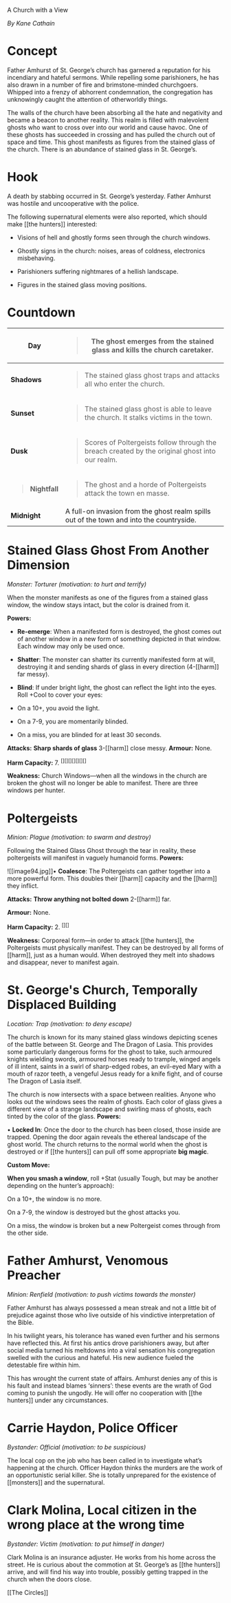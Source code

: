 A Church with a View

*By Kane Cathain*

# Concept

Father Amhurst of St. George’s church has garnered a reputation for his incendiary and hateful sermons. While repelling some parishioners, he has also drawn in a number of fire and brimstone-minded churchgoers. Whipped into a frenzy of abhorrent condemnation, the congregation has unknowingly caught the attention of otherworldly things.

The walls of the church have been absorbing all the hate and negativity and became a beacon to another reality. This realm is filled with malevolent ghosts who want to cross over into our world and cause havoc. One of these ghosts has succeeded in crossing and has pulled the church out of space and time. This ghost manifests as figures from the stained glass of the church. There is an abundance of stained glass in St. George’s.

# Hook

A death by stabbing occurred in St. George’s yesterday. Father Amhurst was hostile and uncooperative with the police.

The following supernatural elements were also reported, which should make [[the hunters]] interested:

-   Visions of hell and ghostly forms seen through the church windows.

-   Ghostly signs in the church: noises, areas of coldness, electronics misbehaving.

-   Parishioners suffering nightmares of a hellish landscape.

-   Figures in the stained glass moving positions.

# Countdown

<table><colgroup><col style="width: 19%" /><col style="width: 80%" /></colgroup><thead><tr class="header"><th><strong>Day</strong></th><th><blockquote><p>The ghost emerges from the stained glass and kills the church caretaker.</p></blockquote></th></tr></thead><tbody><tr class="odd"><td><strong>Shadows</strong></td><td><blockquote><p>The stained glass ghost traps and attacks all who enter the church.</p></blockquote></td></tr><tr class="even"><td><strong>Sunset</strong></td><td><blockquote><p>The stained glass ghost is able to leave the church. It stalks victims in the town.</p></blockquote></td></tr><tr class="odd"><td><strong>Dusk</strong></td><td><blockquote><p>Scores of Poltergeists follow through the breach created by the original ghost into our realm.</p></blockquote></td></tr><tr class="even"><td><blockquote><p><strong>Nightfall</strong></p></blockquote></td><td><blockquote><p>The ghost and a horde of Poltergeists attack the town en masse.</p></blockquote></td></tr><tr class="odd"><td><strong>Midnight</strong></td><td>A full-on invasion from the ghost realm spills out of the town and into the countryside.</td></tr></tbody></table>

# Stained Glass Ghost From Another Dimension

*Monster: Torturer (motivation: to hurt and terrify)*

When the monster manifests as one of the figures from a stained glass window, the window stays intact, but the color is drained from it.

**Powers:**

-   **Re-emerge**: When a manifested form is destroyed, the ghost comes out of another window in a new form of something depicted in that window. Each window may only be used once.

-   **Shatter**: The monster can shatter its currently manifested form at will, destroying it and sending shards of glass in every direction (4-[[harm]] far messy).

-   **Blind**: If under bright light, the ghost can reflect the light into the eyes. Roll +Cool to cover your eyes:

-   On a 10+, you avoid the light.

-   On a 7-9, you are momentarily blinded.

-   On a miss, you are blinded for at least 30 seconds.

**Attacks:** **Sharp shards of glass** 3-[[harm]] close messy. **Armour:** None.

**Harm Capacity:** 7. <sup>\[\]\[\]\[\]\[\]\[\]\[\]\[\]</sup>

**Weakness:** Church Windows—when all the windows in the church are broken the ghost will no longer be able to manifest. There are three windows per hunter.

# Poltergeists

*Minion: Plague (motivation: to swarm and destroy)*

Following the Stained Glass Ghost through the tear in reality, these poltergeists will manifest in vaguely humanoid forms. **Powers:**

![[image94.jpg]]• **Coalesce**: The Poltergeists can gather together into a more powerful form. This doubles their [[harm]] capacity and the [[harm]] they inflict.

**Attacks:** **Throw anything not bolted down** 2-[[harm]] far.

**Armour:** None.

**Harm Capacity:** 2. <sup>\[\]\[\]</sup>

**Weakness:** Corporeal form—in order to attack [[the hunters]], the Poltergeists must physically manifest. They can be destroyed by all forms of [[harm]], just as a human would. When destroyed they melt into shadows and disappear, never to manifest again.

# St. George's Church, Temporally Displaced Building

*Location: Trap (motivation: to deny escape)*

The church is known for its many stained glass windows depicting scenes of the battle between St. George and The Dragon of Lasia. This provides some particularly dangerous forms for the ghost to take, such armoured knights wielding swords, armoured horses ready to trample, winged angels of ill intent, saints in a swirl of sharp-edged robes, an evil-eyed Mary with a mouth of razor teeth, a vengeful Jesus ready for a knife fight, and of course The Dragon of Lasia itself.

The church is now intersects with a space between realities. Anyone who looks out the windows sees the realm of ghosts. Each color of glass gives a different view of a strange landscape and swirling mass of ghosts, each tinted by the color of the glass. **Powers:**

• **Locked In**: Once the door to the church has been closed, those inside are trapped. Opening the door again reveals the ethereal landscape of the ghost world. The church returns to the normal world when the ghost is destroyed or if [[the hunters]] can pull off some appropriate **big magic**.

**Custom Move:**

**When you smash a window**, roll +Stat (usually Tough, but may be another depending on the hunter’s approach):

On a 10+, the window is no more.

On a 7-9, the window is destroyed but the ghost attacks you.

On a miss, the window is broken but a new Poltergeist comes through from the other side.

# Father Amhurst, Venomous Preacher

*Minion: Renfield (motivation: to push victims towards the monster)*

Father Amhurst has always possessed a mean streak and not a little bit of prejudice against those who live outside of his vindictive interpretation of the Bible.

In his twilight years, his tolerance has waned even further and his sermons have reflected this. At first his antics drove parishioners away, but after social media turned his meltdowns into a viral sensation his congregation swelled with the curious and hateful. His new audience fueled the detestable fire within him.

This has wrought the current state of affairs. Amhurst denies any of this is his fault and instead blames ‘sinners’: these events are the wrath of God coming to punish the ungodly. He will offer no cooperation with [[the hunters]] under any circumstances.

# Carrie Haydon, Police Officer

*Bystander: Official (motivation: to be suspicious)*

The local cop on the job who has been called in to investigate what’s happening at the church. Officer Haydon thinks the murders are the work of an opportunistic serial killer. She is totally unprepared for the existence of [[monsters]] and the supernatural.

# Clark Molina, Local citizen in the wrong place at the wrong time

*Bystander: Victim (motivation: to put himself in danger)*

Clark Molina is an insurance adjuster. He works from his home across the street. He is curious about the commotion at St. George’s as [[the hunters]] arrive, and will find his way into trouble, possibly getting trapped in the church when the doors close.

[[The Circles]]
